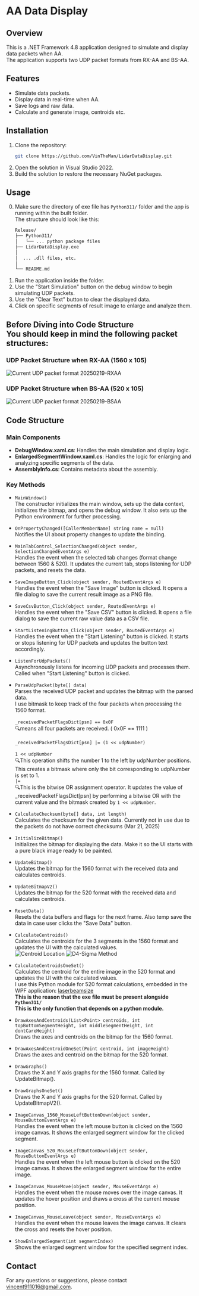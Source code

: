﻿# AA Data Display

## Overview
This is a .NET Framework 4.8 application designed to simulate and display data packets when AA.<br/>
The application supports two UDP packet formats from RX-AA and BS-AA.

## Features
- Simulate data packets.
- Display data in real-time when AA.
- Save logs and raw data.
- Calculate and generate image, centroids etc.

## Installation
1. Clone the repository:
	```bash
	git clone https://github.com/VinTheMan/LidarDataDisplay.git
	```
2. Open the solution in Visual Studio 2022.
3. Build the solution to restore the necessary NuGet packages.

## Usage
0. Make sure the directory of exe file has `Python311/` folder and the app is running within the built folder.<br/>
	The structure should look like this:
	```bash
	Release/
	├── Python311/
	│   └── ... python package files
	├── LidarDataDisplay.exe
	│  
	│  ... .dll files, etc.
	│  
	└── README.md
	```
1. Run the application inside the folder.
2. Use the "Start Simulation" button on the debug window to begin simulating UDP packets.
3. Use the "Clear Text" button to clear the displayed data.
4. Click on specific segments of result image to enlarge and analyze them.

## Before Diving into Code Structure<br/>You should keep in mind the following packet structures:
### UDP Packet Structure when RX-AA (1560 x 105)
![Current UDP packet format 20250219-RXAA](https://github.com/user-attachments/assets/4950e0f3-943c-42a0-b350-5f8eb25c50da)
### UDP Packet Structure when BS-AA (520 x 105)
![Current UDP packet format 20250219-BSAA](https://github.com/user-attachments/assets/d31dec50-988e-45e4-ab79-a77f19ff0d5e)

## Code Structure
### Main Components
- **DebugWindow.xaml.cs**: Handles the main simulation and display logic.
- **EnlargedSegmentWindow.xaml.cs**: Handles the logic for enlarging and analyzing specific segments of the data.
- **AssemblyInfo.cs**: Contains metadata about the assembly.

### Key Methods
- `MainWindow()`<br/>
The constructor initializes the main window, sets up the data context, initializes the bitmap, and opens the debug window. It also sets up the Python environment for further processing.

- `OnPropertyChanged([CallerMemberName] string name = null)`<br/>
Notifies the UI about property changes to update the binding.

- `MainTabControl_SelectionChanged(object sender, SelectionChangedEventArgs e)`<br/>
Handles the event when the selected tab changes (format change between 1560 & 520). It updates the current tab, stops listening for UDP packets, and resets the data.

- `SaveImageButton_Click(object sender, RoutedEventArgs e)`<br/>
Handles the event when the "Save Image" button is clicked. It opens a file dialog to save the current result image as a PNG file.

- `SaveCsvButton_Click(object sender, RoutedEventArgs e)`<br/>
Handles the event when the "Save CSV" button is clicked. It opens a file dialog to save the current raw value data as a CSV file.

- `StartListeningButton_Click(object sender, RoutedEventArgs e)`<br/>
Handles the event when the "Start Listening" button is clicked. It starts or stops listening for UDP packets and updates the button text accordingly.

- `ListenForUdpPackets()`<br/>
Asynchronously listens for incoming UDP packets and processes them. Called when "Start Listening" button is clicked.

- `ParseUdpPacket(byte[] data)`<br/>
Parses the received UDP packet and updates the bitmap with the parsed data.<br/>
I use bitmask to keep track of the four packets when processing the 1560 format.<br/><br/>
`_receivedPacketFlagsDict[psn] == 0x0F`<br/>
🔍means all four packets are received. ( 0x0F == 1111 )<br/><br/>
`_receivedPacketFlagsDict[psn] |= (1 << udpNumber)`<br/>		
`1 << udpNumber`<br/>
🔍This operation shifts the number 1 to the left by udpNumber positions. This creates a bitmask where only the bit corresponding to udpNumber is set to 1.<br/>
`|=`<br/>
🔍This is the bitwise OR assignment operator. It updates the value of _receivedPacketFlagsDict[psn] by performing a bitwise OR with the current value and the bitmask created by `1 << udpNumber`.<br/>

- `CalculateChecksum(byte[] data, int length)`<br/>
Calculates the checksum for the given data. Currently not in use due to the packets do not have correct checksums (Mar 21, 2025) 

- `InitializeBitmap()`<br/>
Initializes the bitmap for displaying the data. Make it so the UI starts with a pure black image ready to be painted.

- `UpdateBitmap()`<br/>
Updates the bitmap for the 1560 format with the received data and calculates centroids.

- `UpdateBitmapV2()`<br/>
Updates the bitmap for the 520 format with the received data and calculates centroids.

- `ResetData()`<br/>
Resets the data buffers and flags for the next frame. Also temp save the data in case user clicks the "Save Data" button.

- `CalculateCentroids()`<br/>
Calculates the centroids for the 3 segments in the 1560 format and updates the UI with the calculated values.<br/>
![Centroid Location](https://github.com/user-attachments/assets/fbe1912c-d544-4912-a7aa-99922a9d13ab)
![D4-Sigma Method](https://github.com/user-attachments/assets/bddfa3a8-a2a7-4f4a-b005-c13fbcebec56)

- `CalculateCentroidsOneSet()`<br/>
Calculates the centroid for the entire image in the 520 format and updates the UI with the calculated values.<br/>
I use this Python module for 520 format calculations, embedded in the WPF application: [laserbeamsize](https://github.com/scottprahl/laserbeamsize)<br/>
**This is the reason that the exe file must be present alongside `Python311/`**<br/>
**This is the only function that depends on a python module.**

- `DrawAxesAndCentroids(List<Point> centroids, int topBottomSegmentHeight, int middleSegmentHeight, int dontCareHeight)`<br/>
Draws the axes and centroids on the bitmap for the 1560 format.

- `DrawAxesAndCentroidOneSet(Point centroid, int imageHeight)`<br/>
Draws the axes and centroid on the bitmap for the 520 format.

- `DrawGraphs()`<br/>
Draws the X and Y axis graphs for the 1560 format. Called by UpdateBitmap().

- `DrawGraphsOneSet()`<br/>
Draws the X and Y axis graphs for the 520 format. Called by UpdateBitmapV2().

- `ImageCanvas_1560_MouseLeftButtonDown(object sender, MouseButtonEventArgs e)`<br/>
Handles the event when the left mouse button is clicked on the 1560 image canvas. It shows the enlarged segment window for the clicked segment.

- `ImageCanvas_520_MouseLeftButtonDown(object sender, MouseButtonEventArgs e)`<br/>
Handles the event when the left mouse button is clicked on the 520 image canvas. It shows the enlarged segment window for the entire image.

- `ImageCanvas_MouseMove(object sender, MouseEventArgs e)`<br/>
Handles the event when the mouse moves over the image canvas. It updates the hover position and draws a cross at the current mouse position.

- `ImageCanvas_MouseLeave(object sender, MouseEventArgs e)`<br/>
Handles the event when the mouse leaves the image canvas. It clears the cross and resets the hover position.

- `ShowEnlargedSegment(int segmentIndex)`<br/>
Shows the enlarged segment window for the specified segment index.

## Contact
For any questions or suggestions, please contact [vincent911016@gmail.com](mailto:vincent911016@gmail.com).
